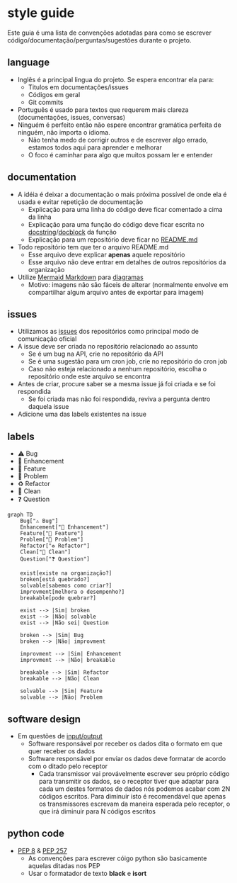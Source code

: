 # style guide
Este guia é uma lista de convenções adotadas para como se escrever código/documentação/perguntas/sugestões durante o projeto.  
  
## language
- Inglês é a principal lingua do projeto. Se espera encontrar ela para:  
  - Titulos em documentações/issues  
  - Códigos em geral  
  - Git commits  
- Português é usado para textos que requerem mais clareza (documentações, issues, conversas)  
- Ninguém é perfeito então não espere encontrar gramática perfeita de ninguém, não importa o idioma.  
  - Não tenha medo de corrigir outros e de escrever algo errado, estamos todos aqui para aprender e melhorar  
  - O foco é caminhar para algo que muitos possam ler e entender  

## documentation
- A idéia é deixar a documentação o mais próxima possível de onde ela é usada e evitar repetição de documentação  
  - Explicação para uma linha do código deve ficar comentado a cima da linha  
  - Explicação para uma função do código deve ficar escrita no [docstring](https://en.wikipedia.org/wiki/Docstring)/[docblock](https://en.wikipedia.org/wiki/Docblock) da função  
  - Explicação para um repositório deve ficar no [README.md](https://en.wikipedia.org/wiki/README)  
- Todo repositório tem que ter o arquivo README.md  
  - Esse arquivo deve explicar **apenas** aquele repositório  
  - Esse arquivo não deve entrar em detalhes de outros repositórios da organização  
- Utilize [Mermaid Markdown](https://mermaid-js.github.io/mermaid/#/) para [diagramas](https://en.wikipedia.org/wiki/Diagram)  
  - Motivo: imagens não são fáceis de alterar (normalmente envolve em compartilhar algum arquivo antes de exportar para imagem)  

## issues
- Utilizamos as [issues](https://docs.github.com/en/issues) dos repositórios como principal modo de comunicação oficial  
- A issue deve ser criada no repositório relacionado ao assunto  
  - Se é um bug na API, crie no repositório da API  
  - Se é uma sugestão para um cron job, crie no repositório do cron job  
  - Caso não esteja relacionado a nenhum repositório, escolha o repositório onde este arquivo se encontra  
- Antes de criar, procure saber se a mesma issue já foi criada e se foi respondida  
  - Se foi criada mas não foi respondida, reviva a pergunta dentro daquela issue  
- Adicione uma das labels existentes na issue  

## labels
- ⚠️ Bug
- 💎 Enhancement
- 🚀 Feature
- 🚩 Problem
- ♻️ Refactor
- 🧼 Clean
- ❓ Question

```mermaid
graph TD
    Bug["⚠️ Bug"]
    Enhancement["💎 Enhancement"]
    Feature["🚀 Feature"]
    Problem["🚩 Problem"]
    Refactor["♻️ Refactor"]
    Clean["🧼 Clean"]
    Question["❓ Question"]

    exist[existe na organização?]
    broken[está quebrado?]
    solvable[sabemos como criar?]
    improvment[melhora o desempenho?]
    breakable[pode quebrar?]

    exist --> |Sim| broken
    exist --> |Não| solvable
    exist --> |Não sei| Question

    broken --> |Sim| Bug
    broken --> |Não| improvment

    improvment --> |Sim| Enhancement
    improvment --> |Não| breakable

    breakable --> |Sim| Refactor
    breakable --> |Não| Clean

    solvable --> |Sim| Feature
    solvable --> |Não| Problem
```

## software design
- Em questões de [input/output](https://en.wikipedia.org/wiki/Input/output)  
  - Software responsável por receber os dados dita o formato em que quer receber os dados  
  - Software responsável por enviar os dados deve formatar de acordo com o ditado pelo receptor  
    - Cada transmissor vai provávelmente escrever seu próprio código para transmitir os dados, se o receptor tiver que adaptar para cada um destes formatos de dados nós podemos acabar com 2N códigos escritos. Para diminuir isto é recomendável que apenas os transmissores escrevam da maneira esperada pelo receptor, o que irá diminuir para N códigos escritos  

## python code
- [PEP 8](https://peps.python.org/pep-0008/) & [PEP 257](https://peps.python.org/pep-0257/)  
  - As convenções para escrever cóigo python são basicamente aquelas ditadas nos PEP  
  - Usar o formatador de texto **black** e **isort**  
